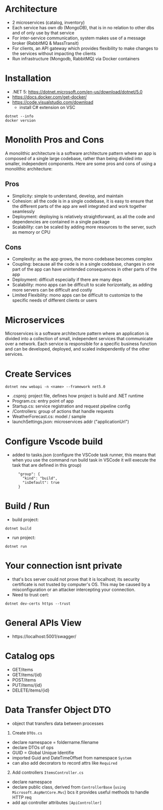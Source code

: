 # Architecture
- 2 microservices (catalog, inventory)
- Each service has own db (MongoDB), that is in no relation to other dbs and of only use by that service
- For inter-service communication, system makes use of a message broker (RabbitMQ & MassTransit) 
- For clients, an API gateway which provides flexibility to make changes to the services without impacting the clients
- Run infrastructure (Mongodb, RabbitMQ) via Docker containers

# Installation
- .NET 5: https://dotnet.microsoft.com/en-us/download/dotnet/5.0
- https://docs.docker.com/get-docker/
- https://code.visualstudio.com/download
  - install C# extension on VSC
```
dotnet --info
docker version
```

# Monolith Pros and Cons
A monolithic architecture is a software architecture pattern where an app is composed of a single large codebase, rather than being divided into smaller, independent components. Here are some pros and cons of using a monolithic architecture:

## Pros
- Simplicity: simple to understand, develop, and maintain
- Cohesion: all the code is in a single codebase, it is easy to ensure that the different parts of the app are well integrated and work together seamlessly
- Deployment: deploying is relatively straightforward, as all the code and dependencies are contained in a single package
- Scalability: can be scaled by adding more resources to the server, such as memory or CPU

## Cons
- Complexity: as the app grows, the mono codebase becomes complex
- Coupling: because all the code is in a single codebase, changes in one part of the app can have unintended consequences in other parts of the app
- Deployment: difficult especially if there are many deps
- Scalability: mono apps can be difficult to scale horizontally, as adding more servers can be difficult and costly
- Limited Flexibility: mono apps can be difficult to customize to the specific needs of different clients or users

# Microservices
Microservices is a software architecture pattern where an application is divided into a collection of small, independent services that communicate over a network. Each service is responsible for a specific business function and can be developed, deployed, and scaled independently of the other services.


# Create Services
```
dotnet new webapi -n <name> --framework net5.0
```
- .csproj: project file, defines how project is build and .NET runtime
- Program.cs: entry point of app
- Startup.cs: service registration and request pipeline config
- /Controllers: group of actions that handle requests
- WeatherForecast.cs: model / sample
- launchSettings.json: microservices addr ("applicationUrl")


# Configure Vscode build
- added to tasks.json (configure the VSCode task runner, this means that when you use the command run build task in VSCode it will execute the task that are defined in this group)
```
      "group": {
        "kind": "build",
        "isDefault": true
      }
```

# Build / Run
- build project: 
```
dotnet build
```
- run project:
```
dotnet run
```

# Your connection isnt private
- that's bcs server could not prove that it is localhost; its security certificate is not trusted by computer's OS. This may be caused by a misconfiguration or an attacker intercepting your connection.
- Need to trust cert:
```
dotnet dev-certs https --trust
```

# General APIs View
- https://localhost:5001/swagger/

# Catalog ops
- GET/items
- GET/items/{id}
- POST/items
- PUT/items/{id}
- DELETE/items/{id}

# Data Transfer Object DTO
- object that transfers data between processes

1. Create `DTOs.cs`
  - declare namespace = foldername.filename
  - declare DTOs of ops
  - GUID = Global Unique Identifie
  - imported Guid and DateTimeOffset from namespace `System`
  - can also add decorators to record attrs like `Required`
2. Add controllers `ItemsController.cs`
  - declare namespace
  - declare public class, derived from `ControllerBase` (`using Microsoft.AspNetCore.Mvc`) bcs it provides useful methods to handle HTTP req
  - add api controller attributes `[ApiController]`
